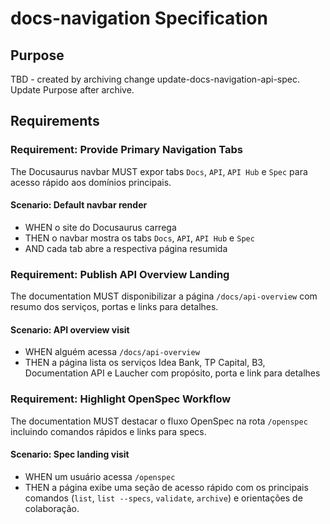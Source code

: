 # docs-navigation Specification

## Purpose
TBD - created by archiving change update-docs-navigation-api-spec. Update Purpose after archive.
## Requirements
### Requirement: Provide Primary Navigation Tabs
The Docusaurus navbar MUST expor tabs `Docs`, `API`, `API Hub` e `Spec` para acesso rápido aos domínios principais.

#### Scenario: Default navbar render
- WHEN o site do Docusaurus carrega
- THEN o navbar mostra os tabs `Docs`, `API`, `API Hub` e `Spec`
- AND cada tab abre a respectiva página resumida

### Requirement: Publish API Overview Landing
The documentation MUST disponibilizar a página `/docs/api-overview` com resumo dos serviços, portas e links para detalhes.

#### Scenario: API overview visit
- WHEN alguém acessa `/docs/api-overview`
- THEN a página lista os serviços Idea Bank, TP Capital, B3, Documentation API e Laucher com propósito, porta e link para detalhes

### Requirement: Highlight OpenSpec Workflow
The documentation MUST destacar o fluxo OpenSpec na rota `/openspec` incluindo comandos rápidos e links para specs.

#### Scenario: Spec landing visit
- WHEN um usuário acessa `/openspec`
- THEN a página exibe uma seção de acesso rápido com os principais comandos (`list`, `list --specs`, `validate`, `archive`) e orientações de colaboração.

